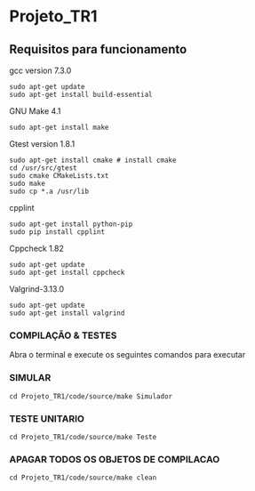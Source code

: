 # Projeto_TR1
## Requisitos para funcionamento

gcc version 7.3.0

	sudo apt-get update
	sudo apt-get install build-essential

GNU Make 4.1

	sudo apt-get install make

Gtest version 1.8.1

	sudo apt-get install cmake # install cmake
	cd /usr/src/gtest
	sudo cmake CMakeLists.txt
	sudo make
	sudo cp *.a /usr/lib

cpplint

	sudo apt-get install python-pip
	sudo pip install cpplint

Cppcheck 1.82

	sudo apt-get update
	sudo apt-get install cppcheck

Valgrind-3.13.0

	sudo apt-get update
	sudo apt-get install valgrind

### COMPILAÇÃO & TESTES

Abra o terminal e execute os seguintes comandos para executar

### SIMULAR

	cd Projeto_TR1/code/source/make Simulador

### TESTE UNITARIO

	cd Projeto_TR1/code/source/make Teste
### APAGAR TODOS OS OBJETOS DE COMPILACAO

	cd Projeto_TR1/code/source/make clean
